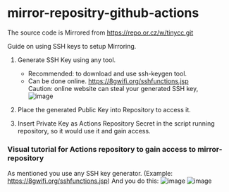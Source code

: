 # mirror-repositry-github-actions
The source code is Mirrored from https://repo.or.cz/w/tinycc.git

Guide on using SSH keys to setup Mirroring.

1. Generate SSH Key using any tool.  
   *  Recommended: to download and use ssh-keygen tool.  
   * Can be done online. 
  https://8gwifi.org/sshfunctions.jsp  
  Caution: online website can steal your generated SSH key,  
  ![image](https://user-images.githubusercontent.com/21064622/191988520-98b9284f-1225-45fc-b8f3-43ea5b660dc7.png)
  
2. Place the generated Public Key into Repository to access it.
3. Insert Private Key as Actions Repository Secret in the script running repository, so it would use it and gain access.


### Visual tutorial for Actions repository to gain access to mirror-repository
As mentioned you use any SSH key generator. (Example: https://8gwifi.org/sshfunctions.jsp)
And you do this:
![image](https://github.com/user-attachments/assets/1542b854-05de-4ca6-9e5c-69c1f9848d76)
![image](https://github.com/user-attachments/assets/ca77b5fc-2a2e-41eb-8911-3a29d054bbf3)

